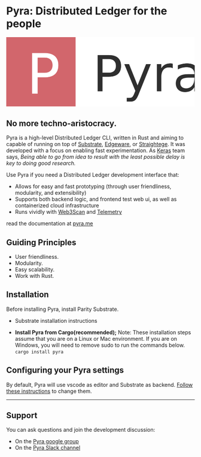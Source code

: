 # Pyra: Distributed Ledger for the people

![Pyra logo](design/Pyra.png)

## No more techno-aristocracy.

Pyra is a high-level Distributed Ledger CLI, written in Rust and aiming to capable of running on top of [Substrate](www.github.com/paritytech/substrate), [Edgeware](www.github.com/hicommonwealth/edgeware-node), or [Straightege](www.github.com/heystraightedge/straightedge-node). It was developed with a focus on enabling fast experimentation. As [Keras](https://github.com/keras-team/keras) team says, _Being able to go from idea to result with the least possible delay is key to doing good research._

Use Pyra if you need a Distributed Ledger development interface that:

- Allows for easy and fast prototyping (through user friendliness, modularity, and extensibility)
- Supports both backend logic, and frontend test web ui, as well as containerized cloud infrastructure
- Runs vividly with [Web3Scan](https://github.com/polkascan/polkascan-pre-harvester) and [Telemetry](https://github.com/paritytech/substrate-telemetry)

read the documentation at [pyra.me](www.pyra.me)

## Guiding Principles

- User friendliness.
- Modularity.
- Easy scalability.
- Work with Rust.

## Installation

Before installing Pyra, install Parity Substrate.

- Substrate installation instructions

- **Install Pyra from Cargo(recommended);**
  Note: These installation steps assume that you are on a Linux or Mac environment. If you are on Windows, you will need to remove sudo to run the commands below.
  `cargo install pyra`

## Configuring your Pyra settings

By default, Pyra will use vscode as editor and Substrate as backend. [Follow these instructions]() to change them.

---

## Support

You can ask questions and join the development discussion:

- On the [Pyra google group]()
- On the [Pyra Slack channel]()